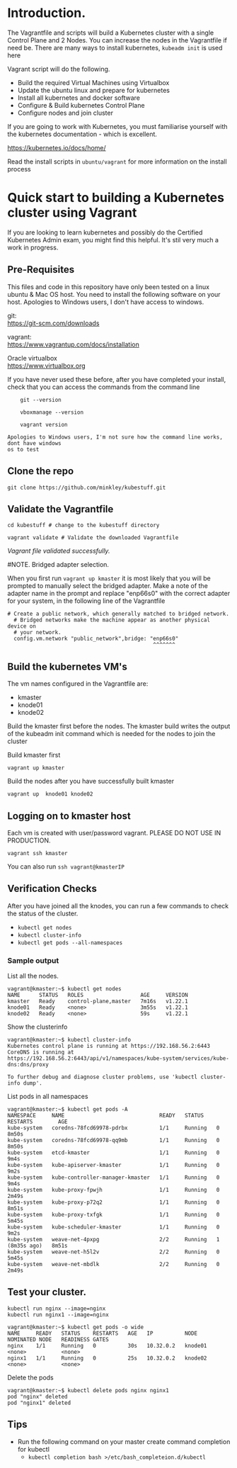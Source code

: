 # Introduction.

The Vagrantfile and scripts will build a Kubernetes cluster with a single Control Plane
and 2 Nodes.  You can increase the nodes in the Vagrantfile if need be.  There are many
ways to install kubernetes,  ```kubeadm init``` is used here

Vagrant script will do the following.
- Build the required Virtual Machines using Virtualbox
- Update the ubuntu linux and prepare for kubernetes
- Install all kubernetes and docker software
- Configure & Build kubernetes Control Plane
- Configure nodes and join cluster

If you are going to work with Kubernetes, you must familiarise yourself with 
the kubernetes documentation - which is excellent.

https://kubernetes.io/docs/home/

Read the install scripts in ```ubuntu/vagrant``` for more information on the install process

# Quick start to building a Kubernetes cluster using Vagrant

If you are looking to learn kubernetes and possibly do the Certified Kubernetes Admin exam,
you might find this helpful.  It's stil very much a work in progress.

## Pre-Requisites
This files and code in this repository have only been tested on a linux ubuntu & Mac OS host.
You need to install the following software on your host.   Apologies to Windows users, I don't
have access to windows.


   git:  
          https://git-scm.com/downloads
   
   vagrant:  
         https://www.vagrantup.com/docs/installation
   
   Oracle virtualbox  
         https://www.virtualbox.org
    
If you have never used these before, after you have completed your install, check that you can 
access the commands from the command line

```
    git --version

    vboxmanage --version

    vagrant version 
```
    
    Apologies to Windows users, I'm not sure how the command line works, dont have windows
    os to test 


## Clone the repo
   `git clone https://github.com/minkley/kubestuff.git`

## Validate the Vagrantfile
`cd kubestuff # change to the kubestuff directory`

`vagrant validate # Validate the downloaded Vagrantfile`

*Vagrant file validated successfully.*

#NOTE. Bridged adapter selection.

When you first run `vagrant up kmaster` it is most likely that you will be prompted 
to manually select the bridged adapter.   Make a note of the adapter name in the 
prompt and  replace "enp66s0" with the correct adapter for your system, in the following line of the Vagrantfile

```angular2html
# Create a public network, which generally matched to bridged network.
  # Bridged networks make the machine appear as another physical device on
  # your network.
  config.vm.network "public_network",bridge: "enp66s0"
                                              ^^^^^^^
```
## Build the kubernetes VM's


   The vm names configured in the Vagrantfile are:
   - kmaster
   - knode01
   - knode02

  
  
Build the kmaster first before the nodes.  The kmaster build writes the output
of the kubeadm init command which is needed for the nodes to join the cluster

  Build kmaster first

  `vagrant up kmaster`
   
Build the nodes after you have successfully built kmaster   

   `vagrant up  knode01 knode02`



## Logging on to kmaster host 

   Each vm is created with user/password vagrant. 
   PLEASE DO NOT USE IN PRODUCTION.

   `vagrant ssh kmaster`

   You can also run `ssh vagrant@kmasterIP `

 

## Verification Checks 

After you have joined all the knodes, you can run a few commands to check the status of the cluster.

- `kubectl get nodes`
- `kubectl cluster-info`
- `kubectl get pods --all-namespaces`


### Sample output

List all the nodes.

```
vagrant@kmaster:~$ kubectl get nodes
NAME      STATUS   ROLES                  AGE     VERSION
kmaster   Ready    control-plane,master   7m16s   v1.22.1
knode01   Ready    <none>                 3m55s   v1.22.1
knode02   Ready    <none>                 59s     v1.22.1
```
Show the clusterinfo

```
vagrant@kmaster:~$ kubectl cluster-info
Kubernetes control plane is running at https://192.168.56.2:6443
CoreDNS is running at https://192.168.56.2:6443/api/v1/namespaces/kube-system/services/kube-dns:dns/proxy

To further debug and diagnose cluster problems, use 'kubectl cluster-info dump'.
```
List pods in all namespaces

```
vagrant@kmaster:~$ kubectl get pods -A
NAMESPACE     NAME                              READY   STATUS    RESTARTS        AGE
kube-system   coredns-78fcd69978-pdrbx          1/1     Running   0               8m50s
kube-system   coredns-78fcd69978-qq9mb          1/1     Running   0               8m50s
kube-system   etcd-kmaster                      1/1     Running   0               9m4s
kube-system   kube-apiserver-kmaster            1/1     Running   0               9m2s
kube-system   kube-controller-manager-kmaster   1/1     Running   0               9m4s
kube-system   kube-proxy-fpwjh                  1/1     Running   0               2m49s
kube-system   kube-proxy-p72q2                  1/1     Running   0               8m51s
kube-system   kube-proxy-txfgk                  1/1     Running   0               5m45s
kube-system   kube-scheduler-kmaster            1/1     Running   0               9m2s
kube-system   weave-net-4pxpg                   2/2     Running   1 (8m35s ago)   8m51s
kube-system   weave-net-h5l2v                   2/2     Running   0               5m45s
kube-system   weave-net-mbdlk                   2/2     Running   0               2m49s

```

## Test your cluster.

```
kubectl run nginx --image=nginx
kubectl run nginx1 --image=nginx
```
```
vagrant@kmaster:~$ kubectl get pods -o wide
NAME     READY   STATUS    RESTARTS   AGE   IP          NODE      NOMINATED NODE   READINESS GATES
nginx    1/1     Running   0          30s   10.32.0.2   knode01   <none>           <none>
nginx1   1/1     Running   0          25s   10.32.0.2   knode02   <none>           <none>

```

Delete the pods
```angular2html
vagrant@kmaster:~$ kubectl delete pods nginx nginx1
pod "nginx" deleted
pod "nginx1" deleted

```
## Tips

- Run the following command on your master create command completion for kubectl
  - `kubectl completion bash >/etc/bash_completeion.d/kubectl`

